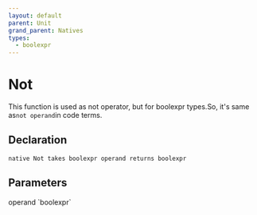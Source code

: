```yaml
---
layout: default
parent: Unit
grand_parent: Natives
types:
  - boolexpr
---
```


# Not
This function is used as not operator, but for boolexpr types.So, it's same as`not operand`in code terms.

## Declaration

```
native Not takes boolexpr operand returns boolexpr
```

## Parameters
<dl>
  <dt>operand `boolexpr`</dt>
  <dd></dd>
</dl>